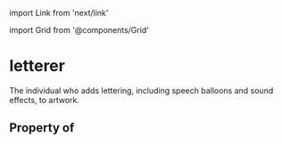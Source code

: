 import Link from 'next/link'
  
import Grid from '@components/Grid'

# letterer

The individual who adds lettering, including speech balloons and sound effects, to artwork.

## Property of



